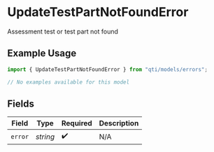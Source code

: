 # UpdateTestPartNotFoundError

Assessment test or test part not found

## Example Usage

```typescript
import { UpdateTestPartNotFoundError } from "qti/models/errors";

// No examples available for this model
```

## Fields

| Field              | Type               | Required           | Description        |
| ------------------ | ------------------ | ------------------ | ------------------ |
| `error`            | *string*           | :heavy_check_mark: | N/A                |
